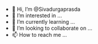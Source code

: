 - 👋 Hi, I’m @Sivadurgaprasda
- 👀 I’m interested in ...
- 🌱 I’m currently learning ...
- 💞️ I’m looking to collaborate on ...
- 📫 How to reach me ...

<!---
Sivadurgaprasda/Sivadurgaprasda is a ✨ special ✨ repository because its `README.md` (this file) appears on your GitHub profile.
You can click the Preview link to take a look at your changes.
--->
